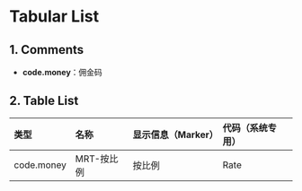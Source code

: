 # Tabular List

## 1. Comments

* **code.money**：佣金码

## 2. Table List

| 类型 | 名称 | 显示信息（Marker） | 代码（系统专用） |
| :--- | :--- | :--- | :--- |
| code.money | MRT-按比例 | 按比例 | Rate |



